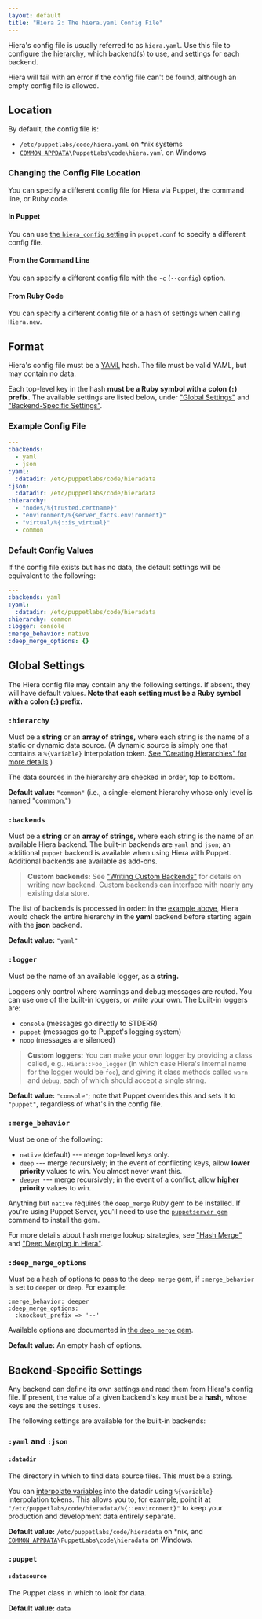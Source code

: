 ```yaml
---
layout: default
title: "Hiera 2: The hiera.yaml Config File"
---
```


[common_appdata]: /puppet/latest/reference/install_windows.html#the-commonappdata-folder
[yaml]: http://www.yaml.org/YAML_for_ruby.html
[hierarchy]: ./hierarchy.html
[interpolate]: ./variables.html
[custom_backends]: ./custom_backends.html
[puppetserver_gem]: /puppetserver/latest/gems.html#installing-and-removing-gems
[deep_merge_gem_docs]: https://github.com/danielsdeleo/deep_merge/blob/master/README.md

Hiera's config file is usually referred to as `hiera.yaml`. Use this file to configure the [hierarchy][], which backend(s) to use, and settings for each backend.

Hiera will fail with an error if the config file can't be found, although an empty config file is allowed.

Location
-----

By default, the config file is:

* `/etc/puppetlabs/code/hiera.yaml` on \*nix systems
* [`COMMON_APPDATA`][common_appdata]`\PuppetLabs\code\hiera.yaml` on Windows

### Changing the Config File Location

You can specify a different config file for Hiera via Puppet, the command line, or Ruby code.

#### In Puppet

You can use [the `hiera_config` setting](/references/latest/configuration.html#hieraconfig) in `puppet.conf` to specify a different config file.

#### From the Command Line

You can specify a different config file with the `-c` (`--config`) option.

#### From Ruby Code

You can specify a different config file or a hash of settings when calling `Hiera.new`.

Format
-----

Hiera's config file must be a [YAML][] hash. The file must be valid YAML, but may contain no data.

Each top-level key in the hash **must be a Ruby symbol with a colon (`:`) prefix.** The available settings are listed below, under ["Global Settings"](#global-settings) and ["Backend-Specific Settings"](#backend-specific-settings).

### Example Config File

[example]: #example-config-file

~~~ yaml
---
:backends:
  - yaml
  - json
:yaml:
  :datadir: /etc/puppetlabs/code/hieradata
:json:
  :datadir: /etc/puppetlabs/code/hieradata
:hierarchy:
  - "nodes/%{trusted.certname}"
  - "environment/%{server_facts.environment}"
  - "virtual/%{::is_virtual}"
  - common
~~~

### Default Config Values

If the config file exists but has no data, the default settings will be equivalent to the following:

~~~ yaml
---
:backends: yaml
:yaml:
  :datadir: /etc/puppetlabs/code/hieradata
:hierarchy: common
:logger: console
:merge_behavior: native
:deep_merge_options: {}
~~~

Global Settings
-----

The Hiera config file may contain any the following settings. If absent, they will have default values. **Note that each setting must be a Ruby symbol with a colon (`:`) prefix.**

### `:hierarchy`

Must be a **string** or an **array of strings,** where each string is the name of a static or dynamic data source. (A dynamic source is simply one that contains a `%{variable}` interpolation token. [See "Creating Hierarchies" for more details][hierarchy].)

The data sources in the hierarchy are checked in order, top to bottom.

**Default value:** `"common"` (i.e., a single-element hierarchy whose only level is named "common.")

### `:backends`

Must be a **string** or an **array of strings,** where each string is the name of an available Hiera backend. The built-in backends are `yaml` and `json`; an additional `puppet` backend is available when using Hiera with Puppet. Additional backends are available as add-ons.

> **Custom backends:** See ["Writing Custom Backends"][custom_backends] for details on writing new backend. Custom backends can interface with nearly any existing data store.

The list of backends is processed in order: in the [example above][example], Hiera would check the entire hierarchy in the **yaml** backend before starting again with the **json** backend.

**Default value:** `"yaml"`

### `:logger`

Must be the name of an available logger, as a **string.**

Loggers only control where warnings and debug messages are routed. You can use one of the built-in loggers, or write your own. The built-in loggers are:

* `console` (messages go directly to STDERR)
* `puppet` (messages go to Puppet's logging system)
* `noop` (messages are silenced)

> **Custom loggers:** You can make your own logger by providing a class called, e.g., `Hiera::Foo_logger` (in which case Hiera's internal name for the logger would be `foo`), and giving it class methods called `warn` and `debug`, each of which should accept a single string.

**Default value:** `"console"`; note that Puppet overrides this and sets it to `"puppet"`, regardless of what's in the config file.

### `:merge_behavior`

Must be one of the following:

* `native` (default) --- merge top-level keys only.
* `deep` --- merge recursively; in the event of conflicting keys, allow **lower priority** values to win. You almost never want this.
* `deeper` --- merge recursively; in the event of a conflict, allow **higher priority** values to win.

Anything but `native` requires the `deep_merge` Ruby gem to be installed. If you're using Puppet Server, you'll need to use the [`puppetserver gem`][puppetserver_gem] command to install the gem.

For more details about hash merge lookup strategies, see ["Hash Merge"](./lookup_types.html#hash-merge) and ["Deep Merging in Hiera"](./lookup_types.html#deep-merging-in-hiera).

### `:deep_merge_options`

Must be a hash of options to pass to the `deep merge` gem, if `:merge_behavior` is set to `deeper` or `deep`. For example:

    :merge_behavior: deeper
    :deep_merge_options:
      :knockout_prefix => '--'

Available options are documented in [the `deep_merge` gem][deep_merge_gem_docs].

**Default value:** An empty hash of options.

Backend-Specific Settings
-----

Any backend can define its own settings and read them from Hiera's config file. If present, the value of a given backend's key must be a **hash,** whose keys are the settings it uses.

The following settings are available for the built-in backends:

### `:yaml` and `:json`

#### `:datadir`

The directory in which to find data source files. This must be a string.

You can [interpolate variables][interpolate] into the datadir using `%{variable}` interpolation tokens. This allows you to, for example, point it at `"/etc/puppetlabs/code/hieradata/%{::environment}"` to keep your production and development data entirely separate.

**Default value:** `/etc/puppetlabs/code/hieradata` on \*nix, and [`COMMON_APPDATA`][common_appdata]`\PuppetLabs\code\hieradata` on Windows.

### `:puppet`

#### `:datasource`

The Puppet class in which to look for data.

**Default value:** `data`

